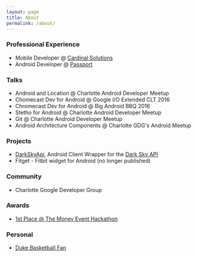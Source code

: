 ```yaml
---
layout: page
title: About
permalink: /about/
---
```


### Professional Experience
- Mobile Developer @ [Cardinal Solutions](http://www.cardinalsolutions.com/)
- Android Developer @ [Passport](http://gopassport.com)

### Talks
- Android and Location @ Charlotte Android Developer Meetup
- Chomecast Dev for Android @ Google I/O Extended CLT 2016
- Chromecast Dev for Android @ Big Android BBQ 2016
- Stetho for Android @ Charlotte Android Developer Meetup
- Git @ Charlotte Android Developer Meetup
- Android Architecture Components @ Charlotte GDG's Android Meetup

### Projects
 - [DarkSkyApi](https://github.com/johnhiott/DarkSkyApi), Android Client Wrapper for the [Dark Sky API](https://developer.forecast.io/docs/v2)
 - Fitget - Fitbit widget for Android (no longer published)

### Community
- Charlotte Google Developer Group

### Awards
- [1st Place @ The Money Event Hackathon](http://johnhiott.com/android/hackaton/winner/vegas/mobile/2014/07/16/hackathon.html)

### Personal
- [Duke Basketball Fan](http://www.goduke.com/SportSelect.dbml?SPID=1845)
